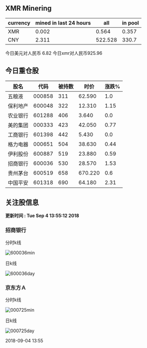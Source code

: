 ## XMR Minering

|currency|mined in last 24 hours|all|in pool|
|---|---|---|---|
|XMR|0.002|0.564|0.357|
|CNY|2.311|522.528|330.7|

今日美元对人民币 6.82	今日xmr对人民币925.96


## 今日重仓股 

|股名|代码|被持数|时价|涨跌%|
|---|---|---|---|---|
|五粮液|000858|311|62.590|1.0|
|保利地产|600048|322|12.310|1.15|
|农业银行|601288|406|3.640|0.0|
|美的集团|000333|423|42.050|0.77|
|工商银行|601398|442|5.430|0.0|
|格力电器|000651|504|38.630|0.44|
|伊利股份|600887|519|23.880|0.59|
|招商银行|600036|530|28.570|1.53|
|贵州茅台|600519|658|670.220|0.6|
|中国平安|601318|690|64.180|2.31|

## 关注股信息
**更新时间 : Tue Sep  4 13:55:12 2018**
### 招商银行 
分时k线

![600036min](http://image.sinajs.cn/newchart/min/n/sh600036.gif)

日k线

![600036day](http://image.sinajs.cn/newchart/daily/n/sh600036.gif)

### 京东方Ａ 
分时k线

![000725min](http://image.sinajs.cn/newchart/min/n/sz000725.gif)

日k线

![000725day](http://image.sinajs.cn/newchart/daily/n/sz000725.gif)

2018-09-04 13:55